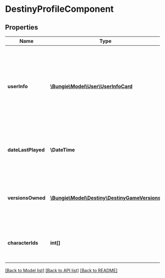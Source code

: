 # DestinyProfileComponent

## Properties
Name | Type | Description | Notes
------------ | ------------- | ------------- | -------------
**userInfo** | [**\Bungie\Model\User\UserInfoCard**](UserInfoCard.md) | If you need to render the Profile (their platform name, icon, etc...) somewhere, this property contains that information. | [optional] 
**dateLastPlayed** | **\DateTime** | The last time the user played with any character on this Profile. | [optional] 
**versionsOwned** | [**\Bungie\Model\Destiny\DestinyGameVersions**](DestinyGameVersions.md) | If you want to know what expansions they own, this will contain that data. | [optional] 
**characterIds** | **int[]** | A list of the character IDs, for further querying on your part. | [optional] 

[[Back to Model list]](../README.md#documentation-for-models) [[Back to API list]](../README.md#documentation-for-api-endpoints) [[Back to README]](../README.md)


